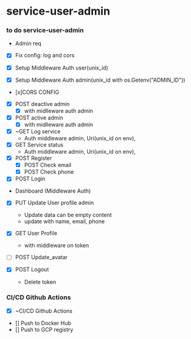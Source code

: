 # service-user-admin


### to do service-user-admin


- Admin req

- [x] Fix config: log and cors

- [x] Setup Middleware Auth user(unix_id)
- [x] Setup Middleware Auth admin(unix_id with os.Getenv("ADMIN_ID"))

- [x]CORS CONFIG

- [x] POST deactive admin
    - [x] with midlleware auth admin
- [x] POST active admin
    - [x] with midlleware auth admin

- [x] ~GET Log service
    - Auth middleware admin, Uri(unix_id on env), 
- [x] GET Service status
    - Auth middleware admin, Uri(unix_id on env), 
- [x] POST Register
    - [x] POST Check email
    - [x] POST Check phone
- [x] POST Login

- Dashboard (Middleware Auth)
- [x] PUT Update User profile admin
    - Update data can be empty content
    - update with name, email, phone
- [x] GET User Profile
    - with middleware on token

- [ ] POST Update_avatar


- [x] POST Logout
    - Delete token 



### CI/CD Github Actions

- [x] ~CI/CD Github Actions
- [] Push to Docker Hub
- [] Push to GCP registry


